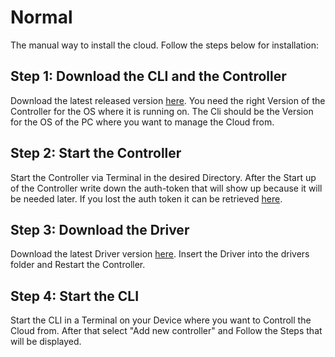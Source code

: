 # Normal

The manual way to install the cloud. Follow the steps below for installation:  

## Step 1: Download the CLI and the Controller  

Download the latest released version [here](https://github.com/HttpRafa/atomic-cloud/releases). You need the right Version of the Controller for the OS where it is running on. The Cli should be the Version for the OS of the PC where you want to manage the Cloud from.


## Step 2: Start the Controller

Start the Controller via Terminal in the desired Directory. After the Start up of the Controller write down the auth-token that will show up because it will be needed later. If you lost the auth token it can be retrieved [here](https://httprafa.github.io/atomic-cloud/controller/usage/retrieve_token/).


## Step 3: Download the Driver

Download the latest Driver version [here](https://github.com/HttpRafa/atomic-cloud/releases). Insert the Driver into the drivers folder and Restart the Controller.


## Step 4: Start the CLI

Start the CLI in a Terminal on your Device where you want to Controll the Cloud from. After that select "Add new controller" and Follow the Steps that will be displayed.